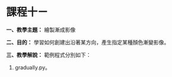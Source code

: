 # 課程十ㄧ

**一、教學主題：** 繪製漸成影像
	
**二、目的：** 學習如何創建出沿著某方向，產生指定某種顏色漸變影像。

**三、教學解說：** 範例程式分別如下：
1. gradually.py。
